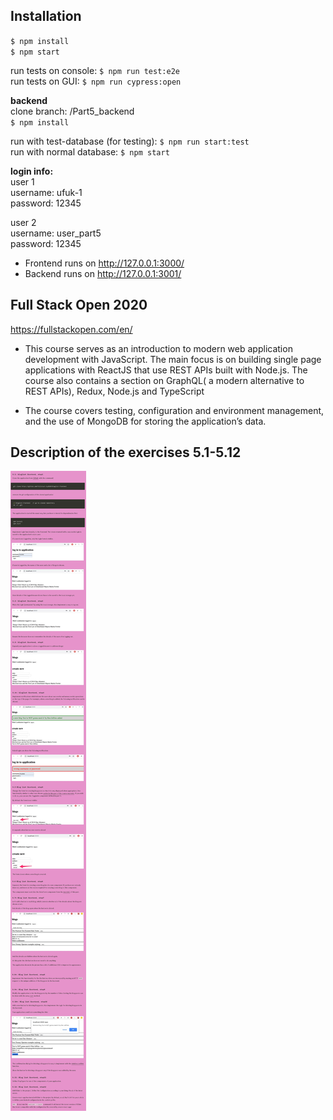 ## Installation
`$ npm install` \
`$ npm start` 

run tests on console: `$ npm run test:e2e` \
run tests on GUI: `$ npm run cypress:open` 

**backend** \
clone branch: /Part5_backend \
`$ npm install`

run with test-database (for testing): `$ npm run start:test` \
run with normal database: `$ npm start` 

**login info:** \
user 1 \
username: ufuk-1 \
password: 12345 

user 2 \
username: user_part5 \
password: 12345 

- Frontend runs on http://127.0.0.1:3000/
- Backend runs on http://127.0.0.1:3001/

## Full Stack Open 2020
https://fullstackopen.com/en/

- This course serves as an introduction to modern web application development with JavaScript. The main focus is on building single page applications with ReactJS that use REST APIs built with Node.js. The course also contains a section on GraphQL( a modern alternative to REST APIs), Redux, Node.js and TypeScript

- The course covers testing, configuration and environment management, and the use of MongoDB for storing the application’s data.

## Description of the exercises 5.1-5.12
![](https://github.com/ufuk-techclass/FullStack2020/blob/Part5-exercise5.1-5.12-blog_list_frontend/README-exercise5.1-5.12.jpg)

